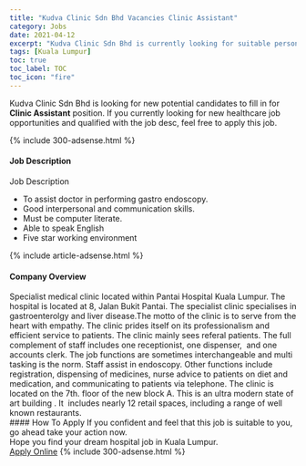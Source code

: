 ```yaml
---
title: "Kudva Clinic Sdn Bhd Vacancies Clinic Assistant" 
category: Jobs 
date: 2021-04-12 
excerpt: "Kudva Clinic Sdn Bhd is currently looking for suitable person to fill in the Clinic Assistant which positioned at Kuala Lumpur" 
tags: [Kuala Lumpur] 
toc: true 
toc_label: TOC 
toc_icon: "fire" 
--- 
```


<p>Kudva Clinic Sdn Bhd is looking for new potential candidates to fill in for <b>Clinic Assistant</b> position. If you currently looking for new healthcare job opportunities and qualified with the job desc, feel free to apply this job.
</p>{% include 300-adsense.html %} 
<div><div><h4>Job Description</h4></div><div><div><span><div><div>Job Description<ul><li>To assist doctor in performing gastro endoscopy.</li><li>Good interpersonal and communication skills.</li><li>Must be computer literate.</li><li>Able to speak English</li><li>Five star working environment</li></ul></div></div></span></div></div></div> 
{% include article-adsense.html %} 
<div><div><h4>Company Overview</h4></div><div><div><span><div><div>Specialist medical clinic located within Pantai Hospital Kuala Lumpur. The hospital is located at 8, Jalan Bukit Pantai. The specialist clinic specialises in gastroenterolgy and liver disease.The motto of the clinic is to serve from the heart with empathy. The clinic prides itself on its professionalism and efficient service to patients. The clinic mainly sees referal patients. The full complement of staff includes one receptionist, one dispenser,&#160; and one accounts clerk. The job functions are sometimes interchangeable and multi tasking is the norm. Staff assist in endoscopy. Other functions include registration, dispensing of medicines, nurse advice to patients on diet and medication, and communicating to patients via telephone. The clinic is located on the 7th. floor of the new block A. This is an ultra modern state of art building . It&#160; includes nearly 12 retail spaces, including a range of well known restaurants.</div></div></span></div></div></div> 
#### How To Apply 
If you confident and feel that this job is suitable to you, go ahead take your action now. <br/> 
Hope you find your dream hospital job in Kuala Lumpur. <br/> 
<a href="https://www.jobstreet.com.my/en/job/clinic-assistant-4524113?jobId=jobstreet-my-job-4524113" class="btn btn--warning" target="_blank" rel="nofollow noopenner">Apply Online</a> 
{% include 300-adsense.html %} 